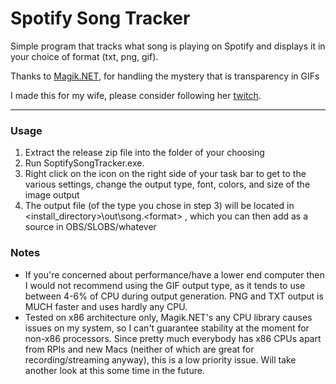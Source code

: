 ﻿# Spotify Song Tracker
Simple program that tracks what song is playing on Spotify and displays it in your choice of format (txt, png, gif).

Thanks to [Magik.NET](https://github.com/dlemstra/Magick.NET), for handling the mystery that is transparency in GIFs

I made this for my wife, please consider following her [twitch](https://www.twitch.tv/autumnmae).

----------------------------

### Usage

1. Extract the release zip file into the folder of your choosing
2. Run SoptifySongTracker.exe.
3. Right click on the icon on the right side of your task bar to get to the various settings, change the output type, font, colors, and size of the image output
4. The output file (of the type you chose in step 3) will be located in <install_directory>\out\song.\<format> , which you can then add as a source in OBS/SLOBS/whatever

### Notes

- If you're concerned about performance/have a lower end computer then I would not recommend using the GIF output type, as it tends to use between 4-6% of CPU during output generation. PNG and TXT output is MUCH faster and uses hardly any CPU.
- Tested on x86 architecture only, Magik.NET's any CPU library causes issues on my system, so I can't guarantee stability at the moment for non-x86 processors. Since pretty much everybody has x86 CPUs apart from RPIs and new Macs (neither of which are great for recording/streaming anyway), this is a low priority issue. Will take another look at this some time in the future.